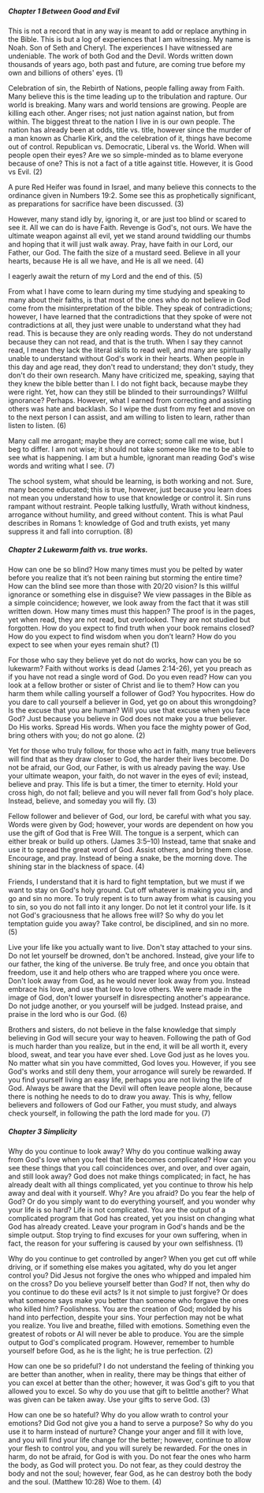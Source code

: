 ##### Chapter 1 Between Good and Evil

This is not a record that in any way is meant to add or replace anything in the Bible. This is but a log of experiences that I am witnessing. My name is Noah. Son of Seth and Cheryl. The experiences I have witnessed are undeniable. The work of both God and the Devil. Words written down thousands of years ago, both past and future, are coming true before my own and billions of others' eyes. (1)

Celebration of sin, the Rebirth of Nations, people falling away from Faith. Many believe this is the time leading up to the tribulation and rapture. Our world is breaking. Many wars and world tensions are growing. People are killing each other. Anger rises; not just nation against nation, but from within. The biggest threat to the nation I live in is our own people. The nation has already been at odds, title vs. title, however since the murder of a man known as Charlie Kirk, and the celebration of it, things have become out of control. Republican vs. Democratic, Liberal vs. the World. When will people open their eyes? Are we so simple-minded as to blame everyone because of one? This is not a fact of a title against title. However, it is Good vs Evil. (2)

A pure Red Heifer was found in Israel, and many believe this connects to the ordinance given in Numbers 19:2. Some see this as prophetically significant, as preparations for sacrifice have been discussed. (3)

However, many stand idly by, ignoring it, or are just too blind or scared to see it. All we can do is have Faith. Revenge is God's, not ours. We have the ultimate weapon against all evil, yet we stand around twiddling our thumbs and hoping that it will just walk away. Pray, have faith in our Lord, our Father, our God. The faith the size of a mustard seed. Believe in all your hearts, because He is all we have, and He is all we need. (4)

I eagerly await the return of my Lord and the end of this. (5)

From what I have come to learn during my time studying and speaking to many about their faiths, is that most of the ones who do not believe in God come from the misinterpretation of the bible. They speak of contradictions; however, I have learned that the contradictions that they spoke of were not contradictions at all, they just were unable to understand what they had read. This is because they are only reading words. They do not understand because they can not read, and that is the truth. When I say they cannot read, I mean they lack the literal skills to read well, and many are spiritually unable to understand without God's work in their hearts. When people in this day and age read, they don't read to understand; they don't study, they don't do their own research. Many have criticized me, speaking, saying that they knew the bible better than I. I do not fight back, because maybe they were right. Yet, how can they still be blinded to their surroundings? Willful ignorance? Perhaps. However, what I earned from correcting and assisting others was hate and backlash. So I wipe the dust from my feet and move on to the next person I can assist, and am willing to listen to learn, rather than listen to listen. (6)

Many call me arrogant; maybe they are correct; some call me wise, but I beg to differ. I am not wise; it should not take someone like me to be able to see what is happening. I am but a humble, ignorant man reading God's wise words and writing what I see. (7)

The school system, what should be learning, is both working and not. Sure, many become educated; this is true, however, just because you learn does not mean you understand how to use that knowledge or control it. Sin runs rampant without restraint. People talking lustfully, Wrath without kindness, arrogance without humility, and greed without content. This is what Paul describes in Romans 1: knowledge of God and truth exists, yet many suppress it and fall into corruption. (8)

##### Chapter 2 Lukewarm faith vs. true works.

How can one be so blind? How many times must you be pelted by water before you realize that it’s not been raining but storming the entire time? How can the blind see more than those with 20/20 vision? Is this willful ignorance or something else in disguise? We view passages in the Bible as a simple coincidence; however, we look away from the fact that it was still written down. How many times must this happen? The proof is in the pages, yet when read, they are not read, but overlooked. They are not studied but forgotten. How do you expect to find truth when your book remains closed? How do you expect to find wisdom when you don’t learn? How do you expect to see when your eyes remain shut? (1)

For those who say they believe yet do not do works, how can you be so lukewarm? Faith without works is dead (James 2:14-26), yet you preach as if you have not read a single word of God. Do you even read? How can you look at a fellow brother or sister of Christ and lie to them? How can you harm them while calling yourself a follower of God? You hypocrites. How do you dare to call yourself a believer in God, yet go on about this wrongdoing? Is the excuse that you are human? Will you use that excuse when you face God? Just because you believe in God does not make you a true believer. Do His works. Spread His words. When you face the mighty power of God, bring others with you; do not go alone. (2)

Yet for those who truly follow, for those who act in faith, many true believers will find that as they draw closer to God, the harder their lives become. Do not be afraid, our God, our Father, is with us already paving the way. Use your ultimate weapon, your faith, do not waver in the eyes of evil; instead, believe and pray. This life is but a timer, the timer to eternity. Hold your cross high, do not fall; believe and you will never fall from God's holy place. Instead, believe, and someday you will fly. (3)

Fellow follower and believer of God, our lord, be careful with what you say. Words were given by God; however, your words are dependent on how you use the gift of God that is Free Will. The tongue is a serpent, which can either break or build up others. (James 3:5–10) Instead, tame that snake and use it to spread the great word of God. Assist others, and bring them close. Encourage, and pray. Instead of being a snake, be the morning dove. The shining star in the blackness of space. (4)

Friends, I understand that it is hard to fight temptation, but we must if we want to stay on God's holy ground. Cut off whatever is making you sin, and go and sin no more. To truly repent is to turn away from what is causing you to sin, so you do not fall into it any longer. Do not let it control your life. Is it not God's graciousness that he allows free will? So why do you let temptation guide you away? Take control, be disciplined, and sin no more. (5)

Live your life like you actually want to live. Don't stay attached to your sins. Do not let yourself be drowned, don't be anchored. Instead, give your life to our father, the king of the universe. Be truly free, and once you obtain that freedom, use it and help others who are trapped where you once were. Don't look away from God, as he would never look away from you. Instead embrace his love, and use that love to love others. We were made in the image of God, don't lower yourself in disrespecting another's appearance. Do not judge another, or you yourself will be judged. Instead praise, and praise in the lord who is our God. (6)

Brothers and sisters, do not believe in the false knowledge that simply believing in God will secure your way to heaven. Following the path of God is much harder than you realize, but in the end, it will be all worth it, every blood, sweat, and tear you have ever shed. Love God just as he loves you. No matter what sin you have committed, God loves you. However, if you see God's works and still deny them, your arrogance will surely be rewarded. If you find yourself living an easy life, perhaps you are not living the life of God. Always be aware that the Devil will often leave people alone, because there is nothing he needs to do to draw you away. This is why, fellow believers and followers of God our Father, you must study, and always check yourself, in following the path the lord made for you. (7)

##### Chapter 3 Simplicity

Why do you continue to look away? Why do you continue walking away from God's love when you feel that life becomes complicated? How can you see these things that you call coincidences over, and over, and over again, and still look away? God does not make things complicated; in fact, he has already dealt with all things complicated, yet you continue to throw his help away and deal with it yourself. Why? Are you afraid? Do you fear the help of God? Or do you simply want to do everything yourself, and you wonder why your life is so hard? Life is not complicated. You are the output of a complicated program that God has created, yet you insist on changing what God has already created. Leave your program in God's hands and be the simple output. Stop trying to find excuses for your own suffering, when in fact, the reason for your suffering is caused by your own selfishness. (1)

Why do you continue to get controlled by anger? When you get cut off while driving, or if something else makes you agitated, why do you let anger control you? Did Jesus not forgive the ones who whipped and impaled him on the cross? Do you believe yourself better than God? If not, then why do you continue to do these evil acts? Is it not simple to just forgive? Or does what someone says make you better than someone who forgave the ones who killed him? Foolishness. You are the creation of God; molded by his hand into perfection, despite your sins. Your perfection may not be what you realize. You live and breathe, filled with emotions. Something even the greatest of robots or AI will never be able to produce. You are the simple output to God's complicated program. However, remember to humble yourself before God, as he is the light; he is true perfection. (2)

How can one be so prideful? I do not understand the feeling of thinking you are better than another, when in reality, there may be things that either of you can excel at better than the other; however, it was God's gift to you that allowed you to excel. So why do you use that gift to belittle another? What was given can be taken away. Use your gifts to serve God. (3)

How can one be so hateful? Why do you allow wrath to control your emotions? Did God not give you a hand to serve a purpose? So why do you use it to harm instead of nurture? Change your anger and fill it with love, and you will find your life change for the better; however, continue to allow your flesh to control you, and you will surely be rewarded. For the ones in harm, do not be afraid, for God is with you. Do not fear the ones who harm the body, as God will protect you. Do not fear, as they could destroy the body and not the soul; however, fear God, as he can destroy both the body and the soul. (Matthew 10:28) Woe to them. (4)